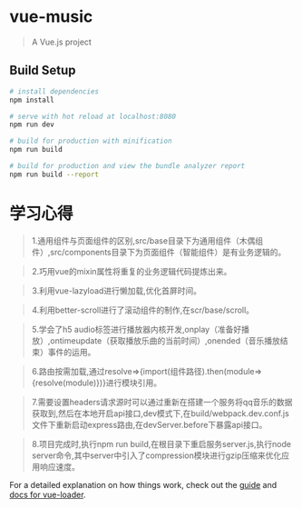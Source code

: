 # vue-music

> A Vue.js project

## Build Setup

``` bash
# install dependencies
npm install

# serve with hot reload at localhost:8080
npm run dev

# build for production with minification
npm run build

# build for production and view the bundle analyzer report
npm run build --report
```
# 学习心得
> 1.通用组件与页面组件的区别,src/base目录下为通用组件（木偶组件）,src/components目录下为页面组件（智能组件）是有业务逻辑的。 <br> 

> 2.巧用vue的mixin属性将重复的业务逻辑代码提炼出来。 <br> 

> 3.利用vue-lazyload进行懒加载,优化首屏时间。 <br> 

> 4.利用better-scroll进行了滚动组件的制作,在scr/base/scroll。 <br> 

> 5.学会了h5 audio标签进行播放器内核开发,onplay（准备好播放）,ontimeupdate（获取播放乐曲的当前时间）,onended（音乐播放结束）事件的运用。 <br> 

> 6.路由按需加载,通过resolve=>{import(组件路径).then(module=>{resolve(module)})}进行模块引用。 <br> 

> 7.需要设置headers请求源时可以通过重新在搭建一个服务将qq音乐的数据获取到,然后在本地开启api接口,dev模式下,在build/webpack.dev.conf.js文件下重新启动express路由,在devServer.before下暴露api接口。 <br> 
 
> 8.项目完成时,执行npm run build,在根目录下重启服务server.js,执行node server命令,其中server中引入了compression模块进行gzip压缩来优化应用响应速度。 <br> 


For a detailed explanation on how things work, check out the [guide](http://vuejs-templates.github.io/webpack/) and [docs for vue-loader](http://vuejs.github.io/vue-loader).
